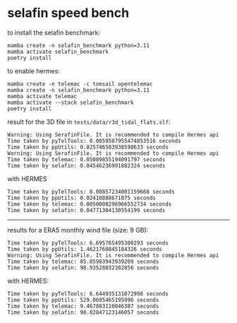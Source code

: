 # selafin speed bench

to install the selafin benchmark: 
```
mamba create -n selafin_benchmark python=3.11
mamba activate selafin_benchmark
poetry install
```

to enable hermes: 

```
mamba create -n telemac -c tomsail opentelemac
mamba create -n selafin_benchmark python=3.11
mamba activate telemac
mamba activate --stack selafin_benchmark
poetry install
```

result for the 3D file in `tests/data/r3d_tidal_flats.slf`: 
```
Warning: Using SerafinFile. It is recommended to compile Hermes api
Time taken by pyTelTools: 0.0059587955474853516 seconds
Time taken by ppUtils: 0.025746583938598633 seconds
Warning: Using SerafinFile. It is recommended to compile Hermes api
Time taken by telemac: 0.05089855194091797 seconds
Time taken by selafin: 0.04546236991882324 seconds
```
with HERMES
```
Time taken by pyTelTools: 0.00857234001159668 seconds
Time taken by ppUtils: 0.02410888671875 seconds
Time taken by telemac: 0.0050008296966552734 seconds
Time taken by selafin: 0.04771304130554199 seconds
```
---
results for a ERA5 monthly wind file (size: 9 GB):
```
Time taken by pyTelTools: 6.695765495300293 seconds
Time taken by ppUtils: 1.4621760845184326 seconds
Warning: Using SerafinFile. It is recommended to compile Hermes api
Time taken by telemac: 85.85983943939209 seconds
Time taken by selafin: 98.93528032302856 seconds
```
with HERMES:
```
Time taken by pyTelTools: 6.644935131072998 seconds
Time taken by ppUtils: 529.0695465195996 seconds
Time taken by telemac: 9.467883110046387 seconds
Time taken by selafin: 98.02847123146057 seconds
```